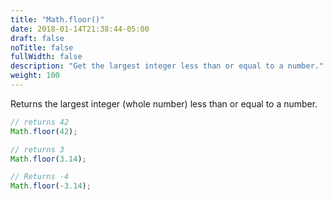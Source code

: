 ```yaml
---
title: "Math.floor()"
date: 2018-01-14T21:38:44-05:00
draft: false
noTitle: false
fullWidth: false
description: "Get the largest integer less than or equal to a number."
weight: 100
---
```


Returns the largest integer (whole number) less than or equal to a number.

```javascript
// returns 42
Math.floor(42);

// returns 3
Math.floor(3.14);

// Returns -4
Math.floor(-3.14);
```